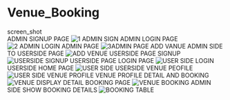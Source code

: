 # Venue_Booking
screen_shot  
ADMIN SIGNUP PAGE
![1 ADMIN SIGN](https://github.com/user-attachments/assets/5ab5c69e-8f68-4df2-8919-11383786a79a)
ADMIN LOGIN PAGE
![2 ADMIN LOGIN](https://github.com/user-attachments/assets/0c7d699f-7216-4028-8199-4d9831a38663)
ADMIN PAGE
![3ADMIN PAGE](https://github.com/user-attachments/assets/d4e67334-7314-49ee-9e4e-b4d24a5a95c5)
ADD VANUE ADMIN SIDE TO USERSIDE PAGE
![ADD VENUE](https://github.com/user-attachments/assets/711cb559-5bbb-409f-8cd0-8260595079dd)
USERSIDE PAGE SIGNUP
![USERSIDE SIGNUP](https://github.com/user-attachments/assets/6f45dc7a-e7f4-4c71-9d78-6bc1015c837c)
USERSIDE PAGE LOGIN PAGE
![USER SIDE LOGIN](https://github.com/user-attachments/assets/a666c180-7e04-4daa-afbc-300735229bbe)
USERSIDE HOME PAGE
![USER SIDE](https://github.com/user-attachments/assets/6df37995-f133-421b-81fb-5fadc96789a1)
USERSIDE VENUE PEOFILE
![USER SIDE VENUE PROFILE](https://github.com/user-attachments/assets/42b16645-9ca1-4e7e-9513-23d0e6b6faa9)
VENUE PROFILE DETAIL  AND BOOKING
![VENUE DISPLAY DETAIL](https://github.com/user-attachments/assets/a7cc396c-07fd-40cc-9478-112e1b668794)
BOOKING PAGE
![VENUE BOOKING](https://github.com/user-attachments/assets/702e6354-ba32-4a3b-9549-78e03bccb9c4)
ADMIN SIDE SHOW BOOKING DETAILS
![BOOKING TABLE](https://github.com/user-attachments/assets/6a927987-4c49-45ec-bad2-314622e7eb9d)





